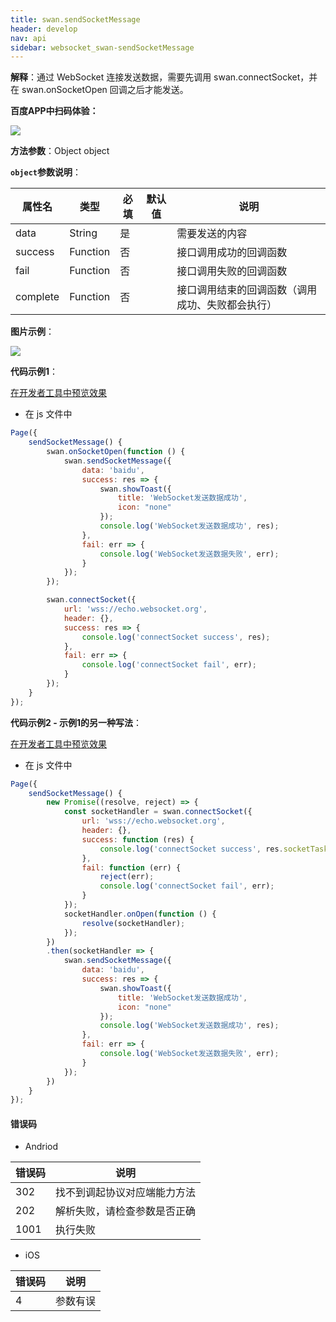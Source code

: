 ```yaml
---
title: swan.sendSocketMessage
header: develop
nav: api
sidebar: websocket_swan-sendSocketMessage
---
```


 

**解释**：通过 WebSocket 连接发送数据，需要先调用 swan.connectSocket，并在 swan.onSocketOpen 回调之后才能发送。

**百度APP中扫码体验：**

<img src="https://b.bdstatic.com/miniapp/assets/images/doc_demo/sendSocketMessage.png"  class="demo-qrcode-image" />

**方法参数**：Object object

**`object`参数说明**：

|属性名 |类型  |必填 | 默认值 |说明|
|---- | ---- | ---- | ----|----|
|data| String | 是 | | 需要发送的内容|
|success   |Function  |  否  | |接口调用成功的回调函数 |
|fail  |Function  |  否 | | 接口调用失败的回调函数|
|complete   | Function   | 否 | |  接口调用结束的回调函数（调用成功、失败都会执行）|

**图片示例**：

<div class="m-doc-custom-examples">
    <div class="m-doc-custom-examples-correct">
        <img src=" https://b.bdstatic.com/miniapp/images/sendSocketMessage.gif">
    </div>
    <div class="m-doc-custom-examples-correct">
        <img src=" ">
    </div>
    <div class="m-doc-custom-examples-correct">
        <img src=" ">
    </div>     
</div>

**代码示例1**：

<a href="swanide://fragment/a1272c3dcff4f89bc4081d4a8c590d4c1572997122605" title="在开发者工具中预览效果" target="_self">在开发者工具中预览效果</a>

* 在 js 文件中

```js
Page({
    sendSocketMessage() { 
        swan.onSocketOpen(function () {
            swan.sendSocketMessage({
                data: 'baidu',
                success: res => {
                    swan.showToast({
                        title: 'WebSocket发送数据成功',
                        icon: "none"
                    });
                    console.log('WebSocket发送数据成功', res);
                },
                fail: err => {
                    console.log('WebSocket发送数据失败', err);
                }
            });
        });

        swan.connectSocket({
            url: 'wss://echo.websocket.org',
            header: {},
            success: res => {
                console.log('connectSocket success', res);
            },
            fail: err => {
                console.log('connectSocket fail', err);
            }
        });
    }
});

```

**代码示例2 - 示例1的另一种写法**：

<a href="swanide://fragment/841432aa1867e9d47f872e97dc945d7d1575227372569" title="在开发者工具中预览效果" target="_self">在开发者工具中预览效果</a>

* 在 js 文件中

```js
Page({
    sendSocketMessage() { 
        new Promise((resolve, reject) => {
            const socketHandler = swan.connectSocket({
                url: 'wss://echo.websocket.org',
                header: {},
                success: function (res) {
                    console.log('connectSocket success', res.socketTaskId)
                },
                fail: function (err) {
                    reject(err);
                    console.log('connectSocket fail', err);
                }
            });
            socketHandler.onOpen(function () {
                resolve(socketHandler);
            });
        })
        .then(socketHandler => {
            swan.sendSocketMessage({
                data: 'baidu',
                success: res => {
                    swan.showToast({
                        title: 'WebSocket发送数据成功',
                        icon: "none"
                    });
                    console.log('WebSocket发送数据成功', res);
                },
                fail: err => {
                    console.log('WebSocket发送数据失败', err);
                }
            });
        })    
    }
});
```

#### 错误码

* Andriod 
 
|错误码|说明|
|--|--|
|302|找不到调起协议对应端能力方法|
|202|解析失败，请检查参数是否正确 |
|1001|执行失败|

* iOS 

|错误码|说明|
|--|--|
|4|参数有误 |
